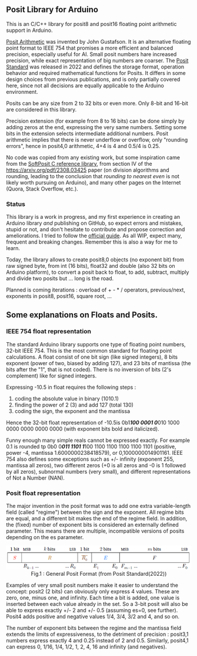 ## Posit Library for Arduino

This is an C/C++ library for posit8 and posit16 floating point arithmetic support in Arduino.

[Posit Arithmetic](https://posithub.org/docs/Posits4.pdf) was invented by John Gustafson. It is an alternative floating point format to IEEE 754 that promises a more efficient and balanced precision, especially useful for AI. Small posit numbers hare increased precision, while exact representation of big numbers are coarser. The [Posit Standard](https://posithub.org/docs/posit_standard-2.pdf) was released in 2022 and defines the storage format, operation behavior and required mathematical functions for Posits. It differs in some design choices from previous publications, and is only partially covered here, since not all decisions are equally applicable to the Arduino environment.

Posits can be any size from 2 to 32 bits or even more. Only 8-bit and 16-bit are considered in this library.

Precision extension (for example from 8 to 16 bits) can be done simply by adding zeros at the end, expressing the very same numbers. Setting some bits in the extension selects intermediate additional numbers. Posit arithmetic implies that there is never underflow or overflow, only "rounding errors", hence in posit4,0 arithmetic, 4+4 is 4 and 0.5/4 is 0.25. 

No code was copied from any existing work, but some inspiration came from the [SoftPosit C reference library](https://gitlab.com/cerlane/SoftPosit), from section IV of the https://arxiv.org/pdf/2308.03425 paper (on division algorithms and rounding, leading to the conclusion that *rounding to nearest even* is not likely worth pursuing on Arduino), and many other pages on the Internet (Quora, Stack Overflow, etc.).

### Status 
This library is a work in progress, and my first experience in creating an Arduino library _and_ publishing on GitHub, so expect errors and mistakes, stupid or not, and don't hesitate to contribute and propose correction and ameliorations. I tried to follow the [official guide](https://docs.arduino.cc/learn/contributions/). 
As all WIP, expect many, frequent and breaking changes. Remember this is also a way for me to learn.

Today, the library allows to create posit8,0 objects (no  exponent bit) from raw signed byte, from int (16 bits), float32 and double (also 32 bits on Arduino platform), to convert a posit back to float, to add, subtract, multiply and divide two posits but ... long is the road.

Planned is coming iterations : overload of + - * / operators, previous/next, exponents in posit8, posit16, square root, ...

## Some explanations on Floats and Posits.
### IEEE 754 float representation
The standard Arduino library supports one type of floating point numbers, 32-bit IEEE 754. This is the most common standard for floating point calculations. A float consist of one bit sign (like signed integers), 8 bits exponent (power of two, biased by adding 127), and 23 bits of mantissa (the bits after the "1", that is not coded). There is no inversion of bits (2's complement) like for signed integers.

Expressing -10.5 in float requires the following steps :
1. coding the absolute value in binary (1010.1)
2. finding the power of 2 (3) and add 127 (total 130)
3. coding the sign, the exponent and the mantissa

Hence the 32-bit float representation of -10.5is 0b1***100 0001 0***010 1000 0000 0000 0000 0000 (with exponent bits bold and italicized). 

Funny enough many simple reals cannot be expressed exactly. For example 0.1 is rounded tp 0b0 0***011 1101 1***100 1100 1100 1100 1100 1101 (positive, power -4, mantissa 1.6000000238418579), or 0,1000000014901161. IEEE 754 also defines some exceptions such as +/- infinity (exponent 255, mantissa all zeros), two different zeros (+0 is all zeros and -0 is 1 followed by all zeros), subnormal numbers (very small), and different representations of Not a Number (NAN).

### Posit float representation
The major invention in the posit format was to add one extra variable-length field (called "regime") between the sign and the exponent. All regime bits are equal, and a different bit makes the end of the regime field. In addition, the (fixed) number of exponent bits is considered an externally defined parameter. This means there are multiple, incompatible versions of posits depending on the es parameter.

<p align="center"><img src="posit_standard_format.png"><br>
Fig.1 : General Posit Format (from Posit Standard(2022))
</p>

Examples of very small posit numbers make it easier to understand the concept: posit2 (2 bits) can obviously only express 4 values. These are zero, one, minus one, and infinity. Each time a bit is added, one value is inserted between each value already in the set. So a 3-bit posit will also be able to express exactly +/- 2 and +/- 0.5 (assuming es=0, see further). Posit4 adds positive and negative values 1/4, 3/4, 3/2 and 4, and so on. 

The number of exponent bits between the regime and the mantissa field extends the limits of expressiveness, to the detriment of precision : posit3,1 numbers express exactly 4 and 0.25 instead of 2 and 0.5. Similarly, posit4,1 can express 0, 1/16, 1/4, 1/2, 1, 2, 4, 16 and infinity (and negatives).
